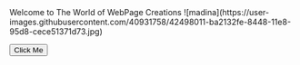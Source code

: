 <!DOCTYPE html>
<html>
<head>
 <b2>Welcome to The World of WebPage Creations</b2>
 </head>
 <body>
  ![madina](https://user-images.githubusercontent.com/40931758/42498011-ba2132fe-8448-11e8-95d8-cece51371d73.jpg)

 <button>Click Me </button>
 </body>
 </html>
